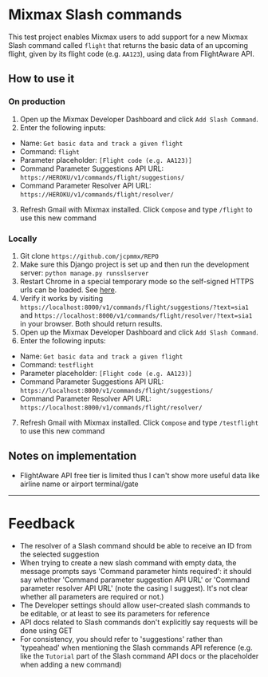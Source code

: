 # Mixmax Slash commands

This test project enables Mixmax users to add support for a new Mixmax Slash command called `flight` that returns the
basic data of an upcoming flight, given by its flight code (e.g. `AA123`), using data from FlightAware API.

## How to use it

### On production
1. Open up the Mixmax Developer Dashboard and click `Add Slash Command`.
2. Enter the following inputs:
  - Name: `Get basic data and track a given flight`
  - Command: `flight`
  - Parameter placeholder: `[Flight code (e.g. AA123)]`
  - Command Parameter Suggestions API URL: `https://HEROKU/v1/commands/flight/suggestions/`
  - Command Parameter Resolver API URL: `https://HEROKU/v1/commands/flight/resolver/`
3. Refresh Gmail with Mixmax installed. Click `Compose` and type `/flight` to use this new command

### Locally
1. Git clone `https://github.com/jcpmmx/REPO`
2. Make sure this Django project is set up and then run the development server: `python manage.py runsslserver`
3. Restart Chrome in a special temporary mode so the self-signed HTTPS urls can be loaded. See [here](https://developer.mixmax.com/docs/integration-api-appendix#local-development-error-neterr_insecure_response).
4. Verify it works by visiting `https://localhost:8000/v1/commands/flight/suggestions/?text=sia1` and `https://localhost:8000/v1/commands/flight/resolver/?text=sia1` in your browser. Both should return results.
5. Open up the Mixmax Developer Dashboard and click `Add Slash Command`.
6. Enter the following inputs:
  - Name: `Get basic data and track a given flight`
  - Command: `testflight`
  - Parameter placeholder: `[Flight code (e.g. AA123)]`
  - Command Parameter Suggestions API URL: `https://localhost:8000/v1/commands/flight/suggestions/`
  - Command Parameter Resolver API URL: `https://localhost:8000/v1/commands/flight/resolver/`
7. Refresh Gmail with Mixmax installed. Click `Compose` and type `/testflight` to use this new command

## Notes on implementation
- FlightAware API free tier is limited thus I can't show more useful data like airline name or airport terminal/gate

---

# Feedback
- The resolver of a Slash command should be able to receive an ID from the selected suggestion
- When trying to create a new slash command with empty data, the message prompts says 'Command parameter hints
required': it should say whether 'Command parameter suggestion API URL' or 'Command parameter resolver API URL' (note
the casing I suggest). It's not clear whether all parameters are required or not.)
- The Developer settings should allow user-created slash commands to be editable, or at least to see its parameters for
reference
- API docs related to Slash commands don't explicitly say requests will be done using GET
- For consistency, you should refer to 'suggestions' rather than 'typeahead' when mentioning the Slash commands API
reference (e.g. like the `Tutorial` part of the Slash command API docs or the placeholder when adding a new command)
